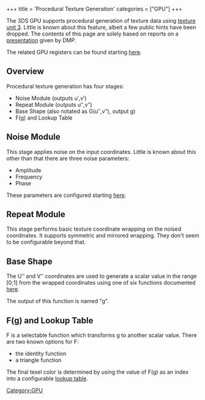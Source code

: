 +++
title = 'Procedural Texture Generation'
categories = ["GPU"]
+++

The 3DS GPU supports procedural generation of texture data using
[texture unit
3](GPU/Internal_Registers#GPUREG_TEXUNIT3_PROCTEX0 "wikilink"). Little
is known about this feature, albeit a few public hints have been
dropped. The contents of this page are solely based on reports on a
[presentation](http://www.4gamer.net/games/017/G001762/20120822007/)
given by DMP.

The related GPU registers can be found starting
[here](GPU/Internal_Registers#GPUREG_TEXUNIT3_PROCTEX0 "wikilink").

## Overview

Procedural texture generation has four stages:

- Noise Module (outputs u′,v′)
- Repeat Module (outputs u′′,v′′)
- Base Shape (also notated as G(u′′,v′′), output g)
- F(g) and Lookup Table

## Noise Module

This stage applies noise on the input coordinates. Little is known about
this other than that there are three noise parameters:

- Amplitude
- Frequency
- Phase

These parameters are configured starting
[here](GPU/Internal_Registers#GPUREG_TEXUNIT3_PROCTEX1 "wikilink").

## Repeat Module

This stage performs basic texture coordinate wrapping on the noised
coordinates. It supports symmetric and mirrored wrapping. They don't
seem to be configurable beyond that.

## Base Shape

The U’’ and V’’ coordinates are used to generate a scalar value in the
range \[0;1\] from the wrapped coordinates using one of six functions
documented
[here](GPU/Internal_Registers#GPUREG_TEXUNIT3_PROCTEX0 "wikilink").

The output of this function is named "g".

## F(g) and Lookup Table

F is a selectable function which transforms g to another scalar value.
There are two known options for F:

- the identity function
- a triangle function

The final texel color is determined by using the value of F(g) as an
index into a configurable [lookup
table](GPU/Internal_Registers#GPUREG_PROCTEX_LUT "wikilink").

[Category:GPU](Category:GPU "wikilink")
